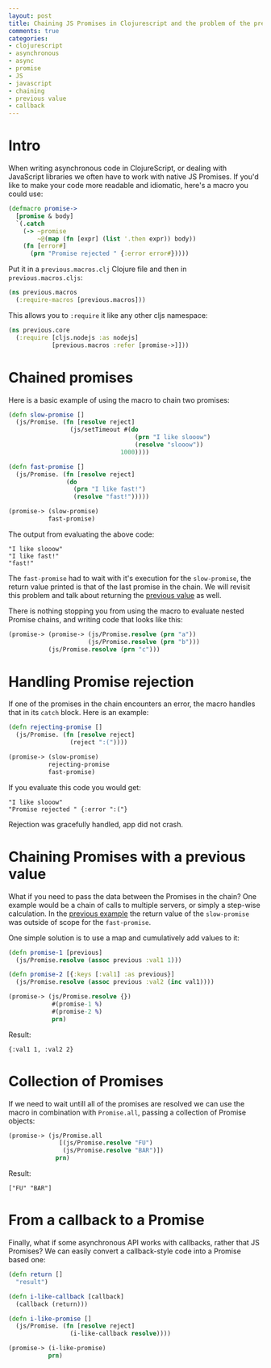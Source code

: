 ```yaml
---
layout: post
title: Chaining JS Promises in Clojurescript and the problem of the previous value
comments: true
categories:
- clojurescript
- asynchronous
- async
- promise
- JS
- javascript
- chaining
- previous value
- callback
---
```


# <a name="intro"> Intro </a>

When writing asynchronous code in ClojureScript, or dealing with JavaScript libraries we often have to work with native JS Promises.
If you'd like to make your code more readable and idiomatic, here's a macro you could use:

``` clojure
(defmacro promise->
  [promise & body]
  `(.catch
    (-> ~promise
        ~@(map (fn [expr] (list '.then expr)) body))
    (fn [error#]
      (prn "Promise rejected " {:error error#}))))
```

Put it in a `previous.macros.clj` Clojure file and then in `previous.macros.cljs`:

```clojure
(ns previous.macros
  (:require-macros [previous.macros]))
```

This allows you to `:require` it like any other cljs namespace:

```clojure
(ns previous.core
  (:require [cljs.nodejs :as nodejs]
            [previous.macros :refer [promise->]]))
```

# <a name="chained"> Chained promises </a>

Here is a basic example of using the macro to chain two promises:

```clojure
(defn slow-promise []
  (js/Promise. (fn [resolve reject]
                 (js/setTimeout #(do
                                   (prn "I like slooow")
                                   (resolve "slooow"))
                               1000))))

(defn fast-promise []
  (js/Promise. (fn [resolve reject]
                (do
                  (prn "I like fast!")
                  (resolve "fast!")))))

(promise-> (slow-promise)
           fast-promise)

```

The output from evaluating the above code:

```
"I like slooow"
"I like fast!"
"fast!"
```

The `fast-promise` had to wait with it's execution for the `slow-promise`, the return value printed is that of the last promise in the chain.
We will revisit this problem and talk about returning the [previous value](#previous) as well.

There is nothing stopping you from using the macro to evaluate nested Promise chains, and writing code that looks like this:

```clojure
(promise-> (promise-> (js/Promise.resolve (prn "a"))
                      (js/Promise.resolve (prn "b")))
           (js/Promise.resolve (prn "c")))
```

# <a name="rejection"> Handling Promise rejection </a>

If one of the promises in the chain encounters an error, the macro handles that in its `catch` block.
Here is an example:

```clojure
(defn rejecting-promise []
  (js/Promise. (fn [resolve reject]
                 (reject ":("))))

(promise-> (slow-promise)
           rejecting-promise
           fast-promise)
```

If you evaluate this code you would get:

```
"I like slooow"
"Promise rejected " {:error ":("}
```

Rejection was gracefully handled, app did not crash.

# <a name="previous"> Chaining Promises with a previous value </a>

What if you need to pass the data between the Promises in the chain?
One example would be a chain of calls to multiple servers, or simply a step-wise calculation.
In the [previous example](#chained) the return value of the `slow-promise` was outside of scope for the `fast-promise`.

One simple solution is to use a map and cumulatively add values to it:

```clojure
(defn promise-1 [previous]
  (js/Promise.resolve (assoc previous :val1 1)))

(defn promise-2 [{:keys [:val1] :as previous}]
  (js/Promise.resolve (assoc previous :val2 (inc val1))))

(promise-> (js/Promise.resolve {})
            #(promise-1 %)
            #(promise-2 %)
            prn)
```

Result:

```
{:val1 1, :val2 2}
```

# <a name="collection"> Collection of Promises </a>

If we need to wait untill all of the promises are resolved we can use the macro in combination with `Promise.all`, passing a collection of Promise objects: 

```clojure
(promise-> (js/Promise.all
              [(js/Promise.resolve "FU")
               (js/Promise.resolve "BAR")])
             prn)
```

Result:

```
["FU" "BAR"]
```

# <a name="callback"> From a callback to a Promise </a>

Finally, what if some asynchronous API works with callbacks, rather that JS Promises?
We can easily convert a callback-style code into a Promise based one:

```clojure
(defn return []
  "result")

(defn i-like-callback [callback]
  (callback (return)))

(defn i-like-promise []
  (js/Promise. (fn [resolve reject]
                 (i-like-callback resolve))))

(promise-> (i-like-promise)
           prn)
```
